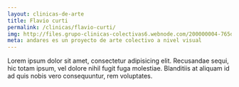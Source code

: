 ```yaml
---
layout: clinicas-de-arte
title: Flavio curti
permalink: /clinicas/flavio-curti/
img: http://files.grupo-clinicas-colectivas6.webnode.com/200000004-765de7852a/afiche%20flavio.jpg
meta: andares es un proyecto de arte colectivo a nivel visual
---
```


<article>
	Lorem ipsum dolor sit amet, consectetur adipisicing elit. Recusandae sequi, hic totam ipsum, vel dolore nihil fugit fuga molestiae. Blanditiis at aliquam id ad quis nobis vero consequuntur, rem voluptates.


</article>